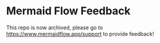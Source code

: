 # Mermaid Flow Feedback

This repo is now archived, please go to https://www.mermaidflow.app/support to provide feedback!
